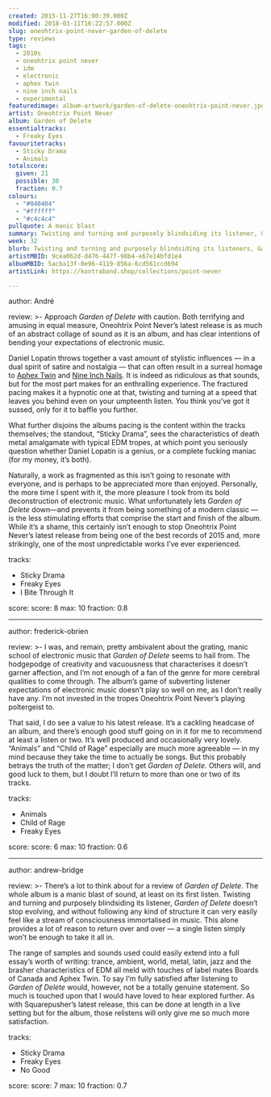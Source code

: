 ```yaml
---
created: 2015-11-27T16:00:39.000Z
modified: 2018-03-11T16:22:57.000Z
slug: oneohtrix-point-never-garden-of-delete
type: reviews
tags:
  - 2010s
  - oneohtrix point never
  - idm
  - electronic
  - aphex twin
  - nine inch nails
  - experimental
featuredimage: album-artwork/garden-of-delete-oneohtrix-point-never.jpg
artist: Oneohtrix Point Never
album: Garden of Delete
essentialtracks:
  - Freaky Eyes
favouritetracks:
  - Sticky Drama
  - Animals
totalscore:
  given: 21
  possible: 30
  fraction: 0.7
colours:
  - "#040404"
  - "#ffffff"
  - "#c4c4c4"
pullquote: A manic blast
summary: Twisting and turning and purposely blindsiding its listener, Garden of Delete doesn’t stop evolving, and without conforming to any one kind of structure it can at times feel like a stream of consciousness immortalised in music. A single listen simply won’t be enough to take it all in.
week: 32
blurb: Twisting and turning and purposely blindsiding its listeners, Garden of Delete doesn’t stop evolving, often feeling like a stream of consciousness in musical form.
artistMBID: 9cea062d-d476-447f-98b4-e67e14bfd1e4
albumMBID: 5acba13f-0e96-4119-856a-6cd561ccd694
artistLink: https://kontraband.shop/collections/point-never

---
```


author: André

review: >-
  Approach *Garden of Delete* with caution. Both terrifying and amusing in equal measure, Oneohtrix Point Never’s latest release is as much of an abstract collage of sound as it is an album, and has clear intentions of bending your expectations of electronic music. 
  
  Daniel Lopatin throws together a vast amount of stylistic influences — in a dual spirit of satire and nostalgia — that can often result in a surreal homage to [Aphex Twin](/reviews/aphex-twin-richard-d-james-album/) and [Nine Inch Nails](/reviews/nine-inch-nails-the-downward-spiral/). It is indeed as ridiculous as that sounds, but for the most part makes for an enthralling experience. The fractured pacing makes it a hypnotic one at that, twisting and turning at a speed that leaves you behind even on your umpteenth listen. You think you’ve got it sussed, only for it to baffle you further. 
  
  What further disjoins the albums pacing is the content within the tracks themselves; the standout, “Sticky Drama”, sees the characteristics of death metal amalgamate with typical EDM tropes, at which point you seriously question whether Daniel Lopatin is a genius, or a complete fucking maniac (for my money, it’s both). 
  
  Naturally, a work as fragmented as this isn’t going to resonate with everyone, and is perhaps to be appreciated more than enjoyed. Personally, the more time I spent with it, the more pleasure I took from its bold deconstruction of electronic music. What unfortunately lets *Garden of Delete* down—and prevents it from being something of a modern classic — is the less stimulating efforts that comprise the start and finish of the album. While it’s a shame, this certainly isn’t enough to stop Oneohtrix Point Never’s latest release from being one of the best records of 2015 and, more strikingly, one of the most unpredictable works I’ve ever experienced.

tracks:
  - Sticky Drama
  - ­Freaky Eyes
  - ­I Bite Through It

score:
  score: 8
  max: 10
  fraction: 0.8

---
author: frederick-obrien

review: >-
  I was, and remain, pretty ambivalent about the grating, manic school of electronic music that *Garden of Delete* seems to hail from. The hodgepodge of creativity and vacuousness that characterises it doesn’t garner affection, and I’m not enough of a fan of the genre for more cerebral qualities to come through. The album’s game of subverting listener expectations of electronic music doesn’t play so well on me, as I don’t really have any. I’m not invested in the tropes Oneohtrix Point Never’s playing poltergeist to. 
  
  That said, I do see a value to his latest release. It’s a cackling headcase of an album, and there’s enough good stuff going on in it for me to recommend at least a listen or two. It’s well produced and occasionally very lovely. “Animals” and “Child of Rage” especially are much more agreeable — in my mind because they take the time to actually be songs. But this probably betrays the truth of the matter; I don’t get *Garden of Delete*. Others will, and good luck to them, but I doubt I’ll return to more than one or two of its tracks.

tracks:
  - Animals
  - ­Child of Rage
  - ­Freaky Eyes

score:
  score: 6
  max: 10
  fraction: 0.6

---
author: andrew-bridge

review: >-
  There’s a lot to think about for a review of *Garden of Delete*. The whole album is a manic blast of sound, at least on its first listen. Twisting and turning and purposely blindsiding its listener, *Garden of Delete* doesn’t stop evolving, and without following any kind of structure it can very easily feel like a stream of consciousness immortalised in music. This alone provides a lot of reason to return over and over — a single listen simply won’t be enough to take it all in. 
  
  The range of samples and sounds used could easily extend into a full essay’s worth of writing: trance, ambient, world, metal, latin, jazz and the brasher characteristics of EDM all meld with touches of label mates Boards of Canada and Aphex Twin. To say I’m fully satisfied after listening to *Garden of Delete* would, however, not be a totally genuine statement. So much is touched upon that I would have loved to hear explored further. As with Squarepusher’s latest release, this can be done at length in a live setting but for the album, those relistens will only give me so much more satisfaction.

tracks:
  - Sticky Drama
  - ­Freaky Eyes
  - ­No Good

score:
  score: 7
  max: 10
  fraction: 0.7
